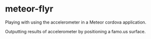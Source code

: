 # meteor-flyr
Playing with using the accelerometer in a Meteor cordova application.

Outputting results of accelerometer by positioning a famo.us surface.
